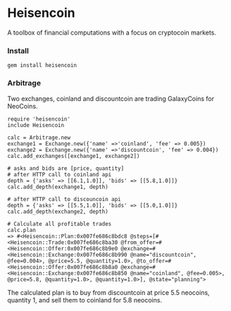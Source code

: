 # Heisencoin

A toolbox of financial computations with a focus on cryptocoin markets.

### Install

```
gem install heisencoin
```

### Arbitrage

Two exchanges, coinland and discountcoin are trading GalaxyCoins for NeoCoins.

```
require 'heisencoin'
include Heisencoin

calc = Arbitrage.new
exchange1 = Exchange.new({'name' =>'coinland', 'fee' => 0.005})
exchange2 = Exchange.new({'name' =>'discountcoin', 'fee' => 0.004})
calc.add_exchanges([exchange1, exchange2])

# asks and bids are [price, quantity]
# after HTTP call to coinland api
depth = {'asks' => [[6.1,1.0]], 'bids' => [[5.8,1.0]]}
calc.add_depth(exchange1, depth)

# after HTTP call to discouncoin api
depth = {'asks' => [[5.5,1.0]], 'bids' => [[5.0,1.0]]}
calc.add_depth(exchange2, depth)

# Calculate all profitable trades
calc.plan
=> #<Heisencoin::Plan:0x007fe686c8bdc8 @steps=[#<Heisencoin::Trade:0x007fe686c8ba30 @from_offer=#<Heisencoin::Offer:0x007fe686c8b9e0 @exchange=#<Heisencoin::Exchange:0x007fe686c8b990 @name="discountcoin", @fee=0.004>, @price=5.5, @quantity=1.0>, @to_offer=#<Heisencoin::Offer:0x007fe686c8b8a0 @exchange=#<Heisencoin::Exchange:0x007fe686c8b850 @name="coinland", @fee=0.005>, @price=5.8, @quantity=1.0>, @quantity=1.0>], @state="planning">
```


The calculated plan is to buy from discountcoin at price 5.5 neocoins, quantity 1, and sell them to coinland for 5.8 neocoins.
